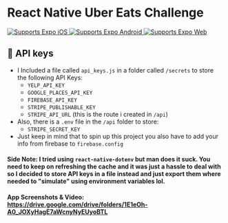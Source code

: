 
# React Native Uber Eats Challenge

<p>
  <!-- iOS -->
  <a href="https://itunes.apple.com/app/apple-store/id982107779">
    <img alt="Supports Expo iOS" src="https://img.shields.io/badge/iOS-4630EB.svg?style=flat-square&logo=APPLE&labelColor=999999&logoColor=fff" />
  </a>
  <!-- Android -->
  <a href="https://play.google.com/store/apps/details?id=host.exp.exponent&referrer=blankexample">
    <img alt="Supports Expo Android" src="https://img.shields.io/badge/Android-4630EB.svg?style=flat-square&logo=ANDROID&labelColor=A4C639&logoColor=fff" />
  </a>
  <!-- Web -->
  <a href="https://docs.expo.dev/workflow/web/">
    <img alt="Supports Expo Web" src="https://img.shields.io/badge/web-4630EB.svg?style=flat-square&logo=GOOGLE-CHROME&labelColor=4285F4&logoColor=fff" />
  </a>
</p>

## 🔑 API keys
- I Included a file called `api_keys.js` in a folder called `/secrets` to store the following API Keys:
  - `YELP_API_KEY`
  - `GOOGLE_PLACES_API_KEY`
  - `FIREBASE_API_KEY`
  - `STRIPE_PUBLISHABLE_KEY`
  - `STRIPE_API_URL` (this is the route i created in `/api`)
- Also, there is a `.env` file in the `/api` folder to store:
  - `STRIPE_SECRET_KEY`
- Just keep in mind that to spin up this project you also have to add your info from firebase to `firebase.config`

#### Side Note: I tried using `react-native-dotenv` but man does it suck. You need to keep on refreshing the cache and it was just a hassle to deal with so I decided to store API keys in a file instead and just export them where needed to "simulate" using environment variables lol.

#### App Screenshots & Video: https://drive.google.com/drive/folders/1E1eOh-A0_JOXyHagE7aWcnyNyEUyoBTL
